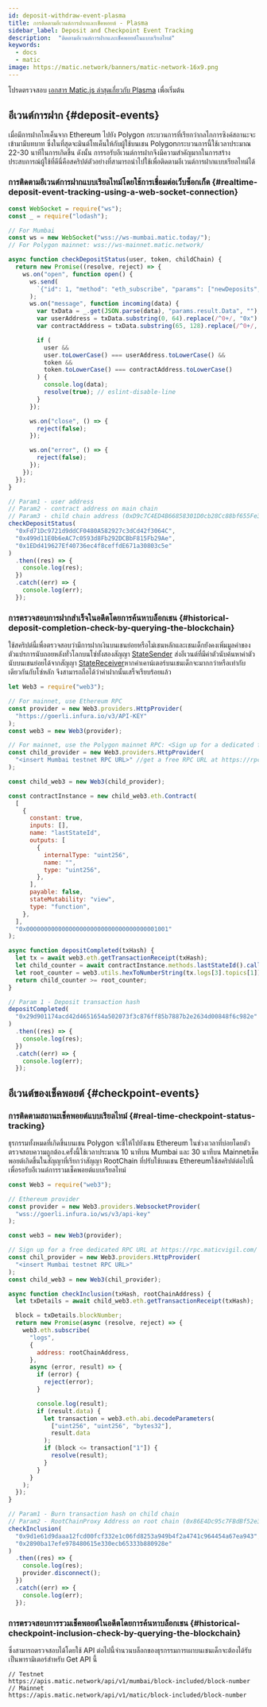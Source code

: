 ```yaml
---
id: deposit-withdraw-event-plasma
title: การติดตามอีเวนต์การฝากและเช็คพอยต์ - Plasma
sidebar_label: Deposit and Checkpoint Event Tracking
description:  "ติดตามอีเวนต์การฝากและเช็คพอยต์ในแบบเรียลไทม์"
keywords:
  - docs
  - matic
image: https://matic.network/banners/matic-network-16x9.png
---
```


โปรดตรวจสอบ [เอกสาร Matic.js ล่าสุดเกี่ยวกับ Plasma](https://maticnetwork.github.io/matic.js/docs/plasma/) เพื่อเริ่มต้น

## อีเวนต์การฝาก {#deposit-events}

เมื่อมีการฝากโทเค็นจาก Ethereum ไปยัง Polygon กระบวนการที่เรียกว่ากลไกการซิงค์สถานะจะเข้ามามีบทบาท ซึ่งในที่สุดจะมินต์โทเค็นให้กับผู้ใช้บนเชน Polygonกระบวนการนี้ใช้เวลาประมาณ 22-30 นาทีในการเกิดขึ้น ดังนั้น การรอรับอีเวนต์การฝากจึงมีความสำคัญมากในการสร้างประสบการณ์ผู้ใช้ที่ดีนี่คือสคริปต์ตัวอย่างที่สามารถนำไปใช้เพื่อติดตามอีเวนต์การฝากแบบเรียลไทม์ได้

### การติดตามอีเวนต์การฝากแบบเรียลไทม์โดยใช้การเชื่อมต่อเว็บซ็อกเก็ต {#realtime-deposit-event-tracking-using-a-web-socket-connection}

```jsx
const WebSocket = require("ws");
const _ = require("lodash");

// For Mumbai
const ws = new WebSocket("wss://ws-mumbai.matic.today/");
// For Polygon mainnet: wss://ws-mainnet.matic.network/

async function checkDepositStatus(user, token, childChain) {
  return new Promise((resolve, reject) => {
    ws.on("open", function open() {
      ws.send(
        `{"id": 1, "method": "eth_subscribe", "params": ["newDeposits", {"Contract": "${childChain}"}]}`
      );
      ws.on("message", function incoming(data) {
        var txData = _.get(JSON.parse(data), "params.result.Data", "");
        var userAddress = txData.substring(0, 64).replace(/^0+/, "0x");
        var contractAddress = txData.substring(65, 128).replace(/^0+/, "0x");

        if (
          user &&
          user.toLowerCase() === userAddress.toLowerCase() &&
          token &&
          token.toLowerCase() === contractAddress.toLowerCase()
        ) {
          console.log(data);
          resolve(true); // eslint-disable-line
        }
      });

      ws.on("close", () => {
        reject(false);
      });

      ws.on("error", () => {
        reject(false);
      });
    });
  });
}

// Param1 - user address
// Param2 - contract address on main chain
// Param3 - child chain address (0xD9c7C4ED4B66858301D0cb28Cc88bf655Fe34861 for mainnet)
checkDepositStatus(
  "0xFd71Dc9721d9ddCF0480A582927c3dCd42f3064C",
  "0x499d11E0b6eAC7c0593d8Fb292DCBbF815Fb29Ae",
  "0x1EDd419627Ef40736ec4f8ceffdE671a30803c5e"
)
  .then((res) => {
    console.log(res);
  })
  .catch((err) => {
    console.log(err);
  });
```

### การตรวจสอบการฝากสำเร็จในอดีตโดยการค้นหาบล็อกเชน {#historical-deposit-completion-check-by-querying-the-blockchain}

ใช้สคริปต์นี้เพื่อตรวจสอบว่ามีการฝากเงินบนเชนย่อยหรือไม่เชนหลักและเชนเด็กยังคงเพิ่มมูลค่าของตัวแปรการนับถอยหลังทั่วโลกบนโซ่ทั้งสองสัญญา [StateSender](https://github.com/maticnetwork/contracts/blob/develop/contracts/root/stateSyncer/StateSender.sol#L38) ส่งอีเวนต์ที่มีค่าตัวนับค้นหาค่าตัวนับบนเชนย่อยได้จากสัญญา [StateReceiver](https://github.com/maticnetwork/genesis-contracts/blob/master/contracts/StateReceiver.sol#L12)หากค่าเคาน์เตอร์บนเชนเด็กจะมากกว่าหรือเท่ากับเดียวกันกับโซ่หลัก จึงสามารถถือได้ว่าค่าฝากนั้นเสร็จเรียบร้อยแล้ว

```js
let Web3 = require("web3");

// For mainnet, use Ethereum RPC
const provider = new Web3.providers.HttpProvider(
  "https://goerli.infura.io/v3/API-KEY"
);
const web3 = new Web3(provider);

// For mainnet, use the Polygon mainnet RPC: <Sign up for a dedicated free RPC URL at https://rpc.maticvigil.com/ or other hosted node providers.>
const child_provider = new Web3.providers.HttpProvider(
  "<insert Mumbai testnet RPC URL>" //get a free RPC URL at https://rpc.maticvigil.com/ or other hosted node providers.
);

const child_web3 = new Web3(child_provider);

const contractInstance = new child_web3.eth.Contract(
  [
    {
      constant: true,
      inputs: [],
      name: "lastStateId",
      outputs: [
        {
          internalType: "uint256",
          name: "",
          type: "uint256",
        },
      ],
      payable: false,
      stateMutability: "view",
      type: "function",
    },
  ],
  "0x0000000000000000000000000000000000001001"
);

async function depositCompleted(txHash) {
  let tx = await web3.eth.getTransactionReceipt(txHash);
  let child_counter = await contractInstance.methods.lastStateId().call();
  let root_counter = web3.utils.hexToNumberString(tx.logs[3].topics[1]);
  return child_counter >= root_counter;
}

// Param 1 - Deposit transaction hash
depositCompleted(
  "0x29d901174acd42d4651654a502073f3c876ff85b7887b2e2634d00848f6c982e"
)
  .then((res) => {
    console.log(res);
  })
  .catch((err) => {
    console.log(err);
  });
```

## อีเวนต์ของเช็คพอยต์ {#checkpoint-events}

### การติดตามสถานะเช็คพอยต์แบบเรียลไทม์ {#real-time-checkpoint-status-tracking}

ธุรกรรมทั้งหมดที่เกิดขึ้นบนเชน Polygon จะชี้ให้ไปยังเชน Ethereum ในช่วงเวลาที่บ่อยโดยตัวตรวจสอบความถูกต้อง.ครั้งนี้ใช้เวลาประมาณ 10 นาทีบน Mumbai และ 30 นาทีบน Mainnetเช็คพอยต์เกิดขึ้นในสัญญาที่เรียกว่าสัญญา RootChain ที่ปรับใช้บนเชน Ethereumใช้สคริปต์ต่อไปนี้เพื่อรอรับอีเวนต์การรวมเช็คพอยต์แบบเรียลไทม์

```jsx
const Web3 = require("web3");

// Ethereum provider
const provider = new Web3.providers.WebsocketProvider(
  "wss://goerli.infura.io/ws/v3/api-key"
);

const web3 = new Web3(provider);

// Sign up for a free dedicated RPC URL at https://rpc.maticvigil.com/ or other hosted node providers.
const chil_provider = new Web3.providers.HttpProvider(
  "<insert Mumbai testnet RPC URL>"
);
const child_web3 = new Web3(chil_provider);

async function checkInclusion(txHash, rootChainAddress) {
  let txDetails = await child_web3.eth.getTransactionReceipt(txHash);

  block = txDetails.blockNumber;
  return new Promise(async (resolve, reject) => {
    web3.eth.subscribe(
      "logs",
      {
        address: rootChainAddress,
      },
      async (error, result) => {
        if (error) {
          reject(error);
        }

        console.log(result);
        if (result.data) {
          let transaction = web3.eth.abi.decodeParameters(
            ["uint256", "uint256", "bytes32"],
            result.data
          );
          if (block <= transaction["1"]) {
            resolve(result);
          }
        }
      }
    );
  });
}

// Param1 - Burn transaction hash on child chain
// Param2 - RootChainProxy Address on root chain (0x86E4Dc95c7FBdBf52e33D563BbDB00823894C287 for mainnet)
checkInclusion(
  "0x9d1e61d9daaa12fcd00fcf332e1c06fd8253a949b4f2a4741c964454a67ea943",
  "0x2890ba17efe978480615e330ecb65333b880928e"
)
  .then((res) => {
    console.log(res);
    provider.disconnect();
  })
  .catch((err) => {
    console.log(err);
  });
```

### การตรวจสอบการรวมเช็คพอยต์ในอดีตโดยการค้นหาบล็อกเชน {#historical-checkpoint-inclusion-check-by-querying-the-blockchain}

ซึ่งสามารถตรวจสอบได้โดยใช้ API ต่อไปนี้จำนวนบล็อกของธุรกรรมการเผาบนเชนเด็กจะต้องได้รับเป็นพารามิเตอร์สำหรับ Get API นี้

```
// Testnet
https://apis.matic.network/api/v1/mumbai/block-included/block-number
// Mainnet
https://apis.matic.network/api/v1/matic/block-included/block-number
```
